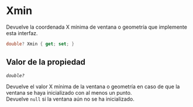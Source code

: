 # Xmin

Devuelve la coordenada X mínima de ventana o geometría que implemente esta interfaz.

```csharp
double? Xmin { get; set; }
```

## Valor de la propiedad

_`double?`_

Devuelve el valor X mínima de la ventana o geometría en caso de que la ventana se haya inicializado con al menos un punto.   
Devuelve `null` si la ventana aún no se ha inicializado.

